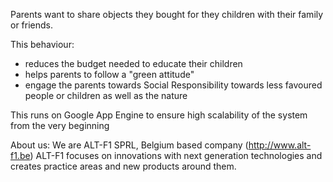 Parents want to share objects they bought for they children with their family or friends.

This behaviour:
  * reduces the budget needed to educate their children
  * helps parents to follow a "green attitude"
  * engage the parents towards Social Responsibility towards less favoured people or children as well as the nature


This runs on Google App Engine to ensure high scalability of the system from the very beginning


About us:
We are ALT-F1 SPRL, Belgium based company (http://www.alt-f1.be)
ALT-F1 focuses on innovations with next generation technologies and creates practice areas and new products around them.